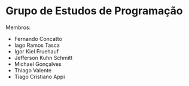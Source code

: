 # Grupo de Estudos de Programação

Membros:

- Fernando Concatto
- Iago Ramos Tasca
- Igor Kiel Fruehauf
- Jefferson Kuhn Schmitt
- Michael Gonçalves
- Thiago Valente
- Tiago Cristiano Appi
